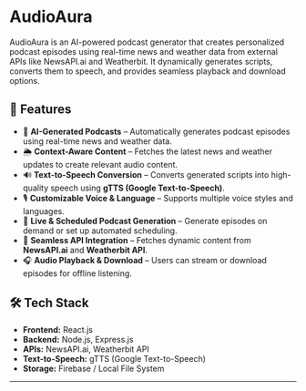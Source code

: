 # AudioAura

AudioAura is an AI-powered podcast generator that creates personalized podcast episodes using real-time news and weather data from external APIs like NewsAPI.ai and Weatherbit. It dynamically generates scripts, converts them to speech, and provides seamless playback and download options.

## 🚀 Features  

- 📰 **AI-Generated Podcasts** – Automatically generates podcast episodes using real-time news and weather data.  
- 🌦 **Context-Aware Content** – Fetches the latest news and weather updates to create relevant audio content.  
- 🔊 **Text-to-Speech Conversion** – Converts generated scripts into high-quality speech using **gTTS (Google Text-to-Speech)**.  
- 🎙 **Customizable Voice & Language** – Supports multiple voice styles and languages.  
- 📡 **Live & Scheduled Podcast Generation** – Generate episodes on demand or set up automated scheduling.  
- 🔗 **Seamless API Integration** – Fetches dynamic content from **NewsAPI.ai** and **Weatherbit API**.  
- 🎧 **Audio Playback & Download** – Users can stream or download episodes for offline listening.  

## 🛠 Tech Stack  

- **Frontend:** React.js  
- **Backend:** Node.js, Express.js  
- **APIs:** NewsAPI.ai, Weatherbit API  
- **Text-to-Speech:** gTTS (Google Text-to-Speech)  
- **Storage:** Firebase / Local File System  

---
